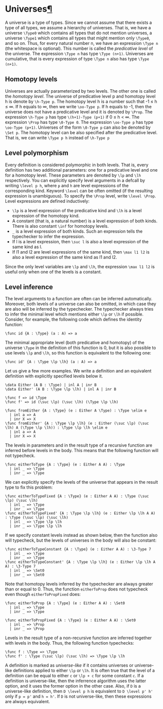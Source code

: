 <h1 id="universes">Universes<a class="headerlink" href="#universes" title="Permanent link">&para;</a></h1>

A universe is a type of types.
Since we cannot assume that there exists a type of all types, we assume a hierarchy of universes.
That is, we have a universe `\Type0` which contains all types that do not mention universes, a universe `\Type1` which contains all types that might mention only `\Type0`, and so on.
Thus, for every natural number n, we have an expression `\Type n` (the whitespace is optional).
This number is called the _predicative level_ of the universe.
The expression `\Type n` has type `\Type (n+1)`.
Universes are cumulative, that is every expression of type `\Type n` also has type `\Type (n+1)`.

## Homotopy levels

Universes are actually parameterized by two levels.
The other one is called the _homotopy level_.
The universe of predicative level p and homotopy level h is denote by `\h-Type p`.
The homotopy level h is a number such that -1 ≤ h ≤ ∞.
If h equals to ∞, then we write `\oo-Type p`.
If h equals to -1, then the universe does not have a predicative level and it is denoted by `\Prop`.
The expression `\h-Type p` has type `\(h+1)-Type (p+1)` if 0 ≤ h < ∞.
The expression `\Prop` has type `\0-Type 0`.
The expression `\oo-Type p` has type `\oo-Type (p+1)`.
Universes of the form `\0-Type p` can also be denoted by `\Set p`.
The homotopy level can be also specified after the predicative level.
That is, we can write `\Type p h` instead of `\h-Type p`

## Level polymorphism

Every definition is considered polymorphic in both levels.
That is, every definition has two additional parameters: one for a predicative level and one for a homotopy level.
These parameters are denoted by `\lp` and `\lh` respectively.
You can explicitly specify level arguments in a defcall by writing `\level p h`, where `p` and `h` are level expressions of the corresponding kind.
Keyword `\level` can be often omitted (if the resulting expression is unambiguous).
To specify the `\Prop` level, write `\level \Prop`.
Level expressions are defined inductively:

* `\lp` is a level expression of the predicative kind and `\lh` is a level expression of the homotopy kind.
* A constant (that is, a natural number) is a level expression of both kinds. There is also constant `\inf` for homotopy levels.
* `_` is a level expression of both kinds. Such an expression tells the typechecker to infer the expression.
* If l is a level expression, then `\suc l` is also a level expression of the same kind as l.
* If l1 and l2 are level expressions of the same kind, then `\max l1 l2` is also a level expression of the same kind as l1 and l2.

Since the only level variables are `\lp` and `\lh`, the expression `\max l1 l2` is useful only when one of the levels is a constant.

## Level inference

The level arguments to a function are often can be inferred automatically.
Moreover, both levels of a universe can also be omitted, in which case they are also will be inferred by the typechecker.
The typechecker always tries to infer the minimal level which mentions either `\lp` or `\lh` if possible.
Consider, for example, the following code which defines the identity function:

```arend
\func id {A : \Type} (a : A) => a
```

The minimal appropriate level (both predicative and homotopy) of the universe `\Type` in the definition of this function is 0,
but it is also possible to use levels `\lp` and `\lh`, so this function is equivalent to the following one:

```arend
\func id' {A : \Type \lp \lh} (a : A) => a
```

Let us give a few more examples.
We write a definition and an equivalent definition with explicitly specified levels below it.

```arend
\data Either (A B : \Type) | inl A | inr B
\data Either' (A B : \Type \lp \lh) | inl A | inr B

\func f => id \Type
\func f' => id (\suc \lp) (\suc \lh) (\Type \lp \lh)

\func fromEither {A : \Type} (e : Either A \Type) : \Type \elim e
  | inl a => A
  | inr X => X
\func fromEither' {A : \Type \lp \lh} (e : Either (\suc \lp) (\suc \lh) A (\Type \lp \lh)) : \Type \lp \lh \elim e
  | inl a => A
  | inr X => X
```

The levels in parameters and in the result type of a recursive function are inferred before levels in the body.
This means that the following function will not typecheck.

```arend
\func eitherToType {A : \Type} (e : Either A A) : \Type
  | inl _ => \Type
  | inr _ => \Type
```

We can explicitly specify the levels of the universe that appears in the result type to fix this problem:

```arend
\func eitherToTypeFixed {A : \Type} (e : Either A A) : \Type (\suc \lp) (\suc \lh)
  | inl _ => \Type
  | inr _ => \Type
\func eitherToTypeFixed' {A : \Type \lp \lh} (e : Either \lp \lh A A) : \Type (\suc \lp) (\suc \lh)
  | inl _ => \Type \lp \lh
  | inr _ => \Type \lp \lh
```

If we specify constant levels instead as shown below, then the function also will typecheck, but the levels of universes in the body will also be constant:

```arend
\func eitherToTypeConstant {A : \Type} (e : Either A A) : \3-Type 7
  | inl _ => \Type
  | inr _ => \Type
\func eitherToTypeConstant' {A : \Type \lp \lh} (e : Either \lp \lh A A) : \3-Type 7
  | inl _ => \Set0
  | inr _ => \Set0
```

Note that homotopy levels inferred by the typechecker are always greater than or equal to 0.
Thus, the function `eitherToProp` does not typecheck even though `eitherToPropFixed` does:

```arend
\func eitherToProp {A : \Type} (e : Either A A) : \Set0
  | inl _ => \Type
  | inr _ => \Type

\func eitherToPropFixed {A : \Type} (e : Either A A) : \Set0
  | inl _ => \Prop
  | inr _ => \Prop
```

Levels in the result type of a non-recursive function are inferred together with levels in the body.
Thus, the following function typechecks:

```arend
\func f : \Type => \Type
\func f' : \Type (\suc \lp) (\suc \lh) => \Type \lp \lh
```

A definition is marked as _universe-like_ if it contains universes or universe-like definitions applied to either `\lp` or `\lh`.
It is often true that the level of a definition can be equal to either `c` or `\lp + c` for some constant `c`.
If a definition is universe-like, then the inferrence algorithm uses the latter option, and it uses the former option in the other case.
Also, if `D` is a universe-like definition, then `D \level p h` is equivalent to `D \level p' h'` only if `p = p'` and `h = h'`.
If `D` is not universe-like, then these expressions are always equivalent.
